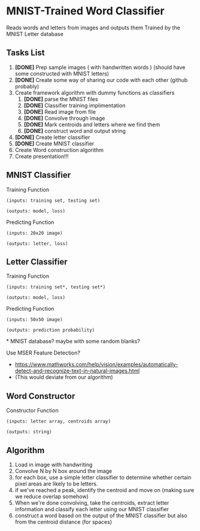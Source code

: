 # MNIST-Trained Word Classifier

Reads words and letters from images and outputs them
Trained by the MNIST Letter database

## Tasks List

1. **[DONE]** Prep sample images ( with handwritten words ) (should have some constructed with MNIST letters)
2. **[DONE]** Create some way of sharing our code with each other (github probably)
3. Create framework algorithm with dummy functions as classifiers
    1. **[DONE]** parse the MNIST files
    2. **[DONE]** Classifier training implimentation
    3. **[DONE]** Read image from file
    4. **[DONE]** Convolve through image
    5. **[DONE]** Mark centroids and letters where we find them
    6. **[DONE]** construct word and output string
4. **[DONE]** Create letter classifier
5. **[DONE]** Create MNIST classifier
6. Create Word construction algorithm
7. Create presentation!!!

## MNIST Classifier

Training Function

    (inputs: training set, testing set)

    (outputs: model, loss)

Predicting Function

    (inputs: 20x20 image)

    (outputs: letter, loss)

## Letter Classifier

Training Function

    (inputs: training set*, testing set*)

    (outputs: model, loss)

Predicting Function

    (inputs: 50x50 image)

    (outputs: prediction probability)

\* MNIST database? maybe with some random blanks?

Use MSER Feature Detection?
* https://www.mathworks.com/help/vision/examples/automatically-detect-and-recognize-text-in-natural-images.html
* (This would deviate from our algorithm)

## Word Constructor

Constructor Function

    (inputs: letter array, centroids array)

    (outputs: string)


## Algorithm

1. Load in image with handwriting
2. Convolve N by N box around the image
  1. for each box, use a simple letter classifier to determine whether certain pixel areas are likely to be letters.
  2. if we've reached a peak, identify the centroid and move on (making sure we reduce overlap somehow)
3. When we're done convolving, take the centroids, extract letter information and classify each letter using our MNIST classifier
4. construct a word based on the output of the MNIST classifier but also from the centroid distance (for spaces)
